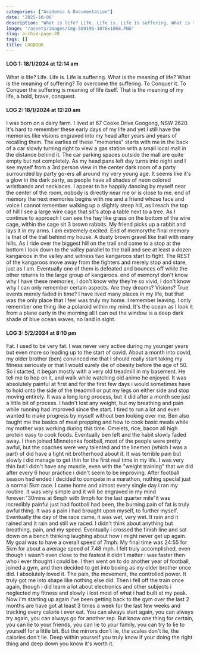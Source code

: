 ```yaml
---
categories: ["Academic & Documentation"]
date: '2025-10-06'
description: "What is life? Life. Life is. Life is suffering. What is the meaning of life? What"
image: "/assets/images/img-509195-1076x1068.PNG"
slug: archie-page-20
tags: []
title: LOGBOOK
---
```



#### LOG 1: 18/1/2024 at 12:14 am


What is life? Life. Life is. Life is suffering. What is the meaning of life? What is the meaning of suffering? To overcome the suffering. To Conquer it. To Conquer the suffering is meaning of life itself. That is the meaning of my life, a bold, brave, conquest.




#### LOG 2: 18/1/2024 at 12:20 am


I was born on a dairy farm. I lived at 67 Cooke Drive Googong, NSW 2620. It's hard to remember these early days of my life and yet I still have the memories like visions engraved into my head after years and years of recalling them. The earlies of these "memories" starts with me in the back of a car slowly turning right to view a gas station with a small local mall in the distance behind it. The car parking spaces outside the mall are quite empty but not completely. As my head pans left day turns into night and I see myself from a 3rd person view in the center dark room of a party surrounded by party go-ers all around my very young age. It seems like it's a glow in the dark party, as people have all shades of neon colored wristbands and necklaces. I appear to be happily dancing by myself near the center of the room, nobody is directly near me or is close to me. end of memory the next memories begins with me and a friend whose face and voice I cannot remember walking up a slightly steep hill, as I reach the top of hill I see a large wire cage that sit's atop a table next to a tree. As I continue to approach I can see the hay like grass on the bottom of the wire cage, within the cage sit 3 brown rabbits. My friend picks up a rabbit and lays it in my arms. I am extremely excited. End of memorythe final memory is that of the trail behind my house. A dusty brown gravel like trail with many hills. As I ride over the biggest hill on the trail and come to a stop at the bottom I look down to the valley parallel to the trail and see at least a dozen kangaroos in the valley and witness two kangaroos start to fight. The REST of the kangaroos move away from the fighters and merely stop and stare, just as I am. Eventually one of them is defeated and bounces off while the other returns to the large group of kangaroos. end of memoryI don't know why I have these memories, I don't know why they're so vivid, I don't know why I can only remember certain aspects. Are they dreams? Visions? True events merely faded in time? I have lived many places in my life, but that was the only place that I feel was truly my home. I remember leaving. I only remember one thing like a polaroid within my mind. It's the ocean as I look it from a plane early in the morning all I can out the window is a deep dark shade of blue ocean waves, no land in sight.




#### LOG 3: 5/2/2024 at 8:10 pm


Fat. I used to be very fat. I was never very active during my younger years but even more so leading up to the start of covid. About a month into covid, my older brother (ben) convinced me that I should really start taking my fitness seriously or that I would surely die of obesity before the age of 50. So i started, it began mostly with a very old treadmill in my basement. He tell me to hop on it, and walk while watching old anime he enjoyed. It was absolutely painful at first and for the first few days i would sometimes have to hold onto the side of the treadmill or put my legs on either side and stop moving entirely. It was a long long process, but it did after a month see just a little bit of process. I hadn't lost any weight, but my breathing and pain while running had improved since the start. I tired to run a lot and even wanted to make progress by myself without ben looking over me. Ben also taught me the basics of meal prepping and how to cook basic meals while my mother was working during this time. Omelets, rice, bacon all high protein easy to cook foods. Eventually ben left and the habit slowly faded away. I then joined Minnetonka football, most of the people were pretty awful, but the coaches were very talented and the linemen (which I was a part) of did have a tight nit brotherhood about it. It was terrible pain but slowly i did manage to get thin for the first real time in my life. I was very thin but i didn't have any muscle, even with the "weight training" that we did after every 6 hour practice i didn't seem to be improving. After football season had ended i decided to compete in a marathon, nothing special just a normal 5km race. I came home and almost every single day i ran my routine. It was very simple and it will be engraved in my mind forever:"30mins at 6mph with 9mph for the last quarter mile"it was incredibly painful just had football had been, the burning pain of fat is truly awful thing. It was a pain i had brought upon myself, to further myself. Eventually the day of the race came, it was wet, very wet. It rain and it rained and it rain and still we raced. I didn't think about anything but breathing, pain, and my speed. Eventually i crossed the finish line and sat down on a bench thinking laughing about how i might never get up again. My goal was to have a overall speed of 7mph. My final time was 24:55 for 5km for about a average speed of 7.48 mph. I felt truly accomplished, even though i wasn't even close to the fastest it didn't matter i was faster then who i ever thought i could be. I then went on to do another year of football, joined a gym, and then decided to get into boxing as my older brother once did. I absolutely loved it. The pain, the movement, the controlled power. It truly got me into shape like nothing else did. Then i fell off the train once again, though i did learn a lot about electronics and other subjects i neglected my fitness and slowly i lost most of what i had built at my peak. Now i'm starting up again i've been getting back to the gym over the last 2 months are have got at least 3 times a week for the last few weeks and tracking every calorie i ever eat. You can always start again, you can always try again, you can always go for another rep. But know one thing for certain, you can lie to your friends, you can lie to your family, you can try to lie to yourself for a little bit. But the mirrors don't lie, the scales don't lie, the calories don't lie. Deep within yourself you truly know if your doing the right thing and deep down you know it's worth it.


